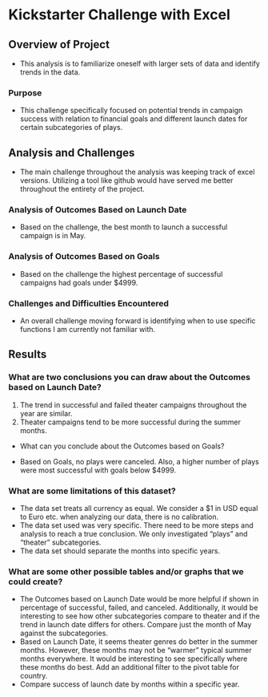 # Kickstarter Challenge with Excel

## Overview of Project
-	This analysis is to familiarize oneself with larger sets of data and identify trends in the data. 

### Purpose
-	This challenge specifically focused on potential trends in campaign success with relation to financial goals and different launch dates for certain subcategories of plays.

## Analysis and Challenges
-	The main challenge throughout the analysis was keeping track of excel versions. Utilizing a tool like github would have served me better throughout the entirety of the project. 

### Analysis of Outcomes Based on Launch Date
-	Based on the challenge, the best month to launch a successful campaign is in May. 

### Analysis of Outcomes Based on Goals
-	Based on the challenge the highest percentage of successful campaigns had goals under $4999.

### Challenges and Difficulties Encountered
-	An overall challenge moving forward is identifying when to use specific functions I am currently not familiar with. 

## Results

### What are two conclusions you can draw about the Outcomes based on Launch Date?

1.	The trend in successful and failed theater campaigns throughout the year are similar. 
2.	Theater campaigns tend to be more successful during the summer months.

- What can you conclude about the Outcomes based on Goals?
* Based on Goals, no plays were canceled. Also, a higher number of plays were most successful with goals below $4999. 

### What are some limitations of this dataset?
* The data set treats all currency as equal. We consider a $1 in USD equal to Euro etc. when analyzing our data, there is no calibration.
* The data set used was very specific. There need to be more steps and analysis to reach a true conclusion. We only investigated “plays” and “theater” subcategories.
* The data set should separate the months into specific years.

### What are some other possible tables and/or graphs that we could create?
* The Outcomes based on Launch Date would be more helpful if shown in percentage of successful, failed, and canceled. Additionally, it would be interesting to see how other subcategories compare to theater and if the trend in launch date differs for others. Compare just the month of May against the subcategories. 
* Based on Launch Date, it seems theater genres do better in the summer months. However, these months may not be “warmer” typical summer months everywhere. It would be interesting to see specifically where these months do best. Add an additional filter to the pivot table for country.
* Compare success of launch date by months within a specific year. 


